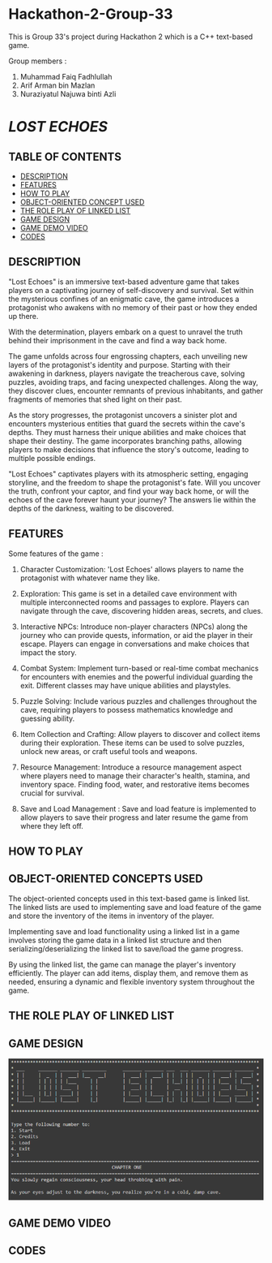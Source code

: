 # Hackathon-2-Group-33
This is Group 33's project during Hackathon 2 which is a C++ text-based game.

Group members :
1. Muhammad Faiq Fadhlullah  
2. Arif Arman bin Mazlan  
3. Nuraziyatul Najuwa binti Azli  

# _LOST ECHOES_

## TABLE OF CONTENTS ##
- [DESCRIPTION](#DESCRIPTION)
- [FEATURES](#FEATURES)
- [HOW TO PLAY](#HOW-TO-PLAY)
- [OBJECT-ORIENTED CONCEPT USED](#OBJECT-ORIENTED-CONCEPT-USED)
- [THE ROLE PLAY OF LINKED LIST](#THE-ROLE-PLAY-OF-LINKED-LIST)
- [GAME DESIGN](#GAME-DESIGN)
- [GAME DEMO VIDEO](#GAME-DEMO-VIDEO)
- [CODES](#CODES)

## DESCRIPTION ##
"Lost Echoes" is an immersive text-based adventure game that takes players on a captivating journey of self-discovery and survival. Set within the mysterious confines of an enigmatic cave, the game introduces a protagonist who awakens with no memory of their past or how they ended up there.

With the determination, players embark on a quest to unravel the truth behind their imprisonment in the cave and find a way back home.

The game unfolds across four engrossing chapters, each unveiling new layers of the protagonist's identity and purpose. Starting with their awakening in darkness, players navigate the treacherous cave, solving puzzles, avoiding traps, and facing unexpected challenges. Along the way, they discover clues, encounter remnants of previous inhabitants, and gather fragments of memories that shed light on their past.

As the story progresses, the protagonist uncovers a sinister plot and encounters mysterious entities that guard the secrets within the cave's depths. They must harness their unique abilities and make choices that shape their destiny. The game incorporates branching paths, allowing players to make decisions that influence the story's outcome, leading to multiple possible endings.

"Lost Echoes" captivates players with its atmospheric setting, engaging storyline, and the freedom to shape the protagonist's fate. Will you uncover the truth, confront your captor, and find your way back home, or will the echoes of the cave forever haunt your journey? The answers lie within the depths of the darkness, waiting to be discovered.

## FEATURES
Some features of the game :
1. Character Customization: 'Lost Echoes' allows players to name the protagonist with whatever name they like.

2. Exploration: This game is set in a detailed cave environment with multiple interconnected rooms and passages to explore. Players can navigate through the cave, discovering hidden areas, secrets, and clues.

3. Interactive NPCs: Introduce non-player characters (NPCs) along the journey who can provide quests, information, or aid the player in their escape. Players can engage in conversations and make choices that impact the story.

4. Combat System: Implement turn-based or real-time combat mechanics for encounters with enemies and the powerful individual guarding the exit. Different classes may have unique abilities and playstyles.

5. Puzzle Solving: Include various puzzles and challenges throughout the cave, requiring players to possess mathematics knowledge and guessing ability.

6. Item Collection and Crafting: Allow players to discover and collect items during their exploration. These items can be used to solve puzzles, unlock new areas, or craft useful tools and weapons.

7. Resource Management: Introduce a resource management aspect where players need to manage their character's health, stamina, and inventory space. Finding food, water, and restorative items becomes crucial for survival.

8. Save and Load Management : Save and load feature is implemented to allow players to save their progress and later resume the game from where they left off. 

## HOW TO PLAY

## OBJECT-ORIENTED CONCEPTS USED
The object-oriented concepts used in this text-based game is linked list. The linked lists are used to implementing save and load feature of the game and store the inventory of the items in inventory of the player. 

Implementing save and load functionality using a linked list in a game involves storing the game data in a linked list structure and then serializing/deserializing the linked list to save/load the game progress.

By using the linked list, the game can manage the player's inventory efficiently. The player can add items, display them, and remove them as needed, ensuring a dynamic and flexible inventory system throughout the game.

## THE ROLE PLAY OF LINKED LIST

## GAME DESIGN
![Lost Echoes Game Design](https://github.com/aziyya/Hackathon-2-Group-33/blob/main/Lost%20Echoes.png)

## GAME DEMO VIDEO

## CODES
